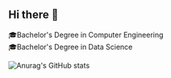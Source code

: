 <!-- ![header](https://capsule-render.vercel.app/api?type=waving&color=003458&height=150&section=header) -->
## Hi there 👋

🎓Bachelor's Degree in Computer Engineering<br>
🎓Bachelor's Degree in Data Science

<!-- ![Top Langs](https://github-readme-stats.vercel.app/api/top-langs/?username=jangjh0201)<br> -->

![Anurag's GitHub stats](https://github-readme-stats.vercel.app/api?username=jangjh0201&show_icons=true&theme=default)


<!--
**jangjh0201/jangjh0201** is a ✨ _special_ ✨ repository because its `README.md` (this file) appears on your GitHub profile.

Here are some ideas to get you started:

- 🔭 I’m currently working on ...
- 🌱 I’m currently learning ...
- 👯 I’m looking to collaborate on ...
- 🤔 I’m looking for help with ...
- 💬 Ask me about ...
- 📫 How to reach me: ...
- 😄 Pronouns: ...
- ⚡ Fun fact: ...
-->
